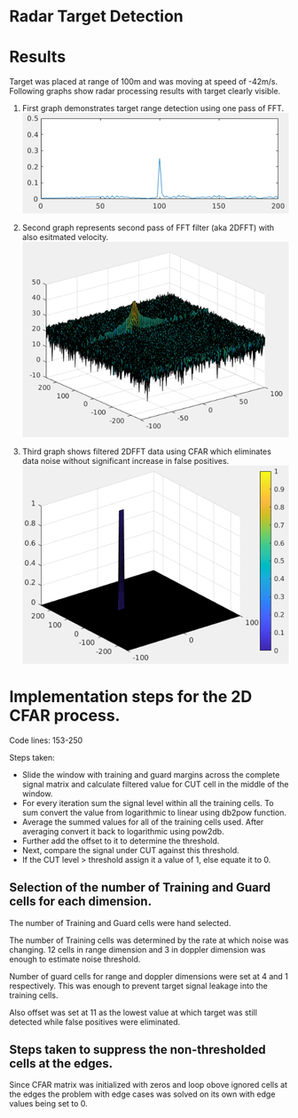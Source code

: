 Radar Target Detection
======================

# Results

Target was placed at range of 100m and was moving at speed of -42m/s. 
Following graphs show radar processing results with target clearly visible.

1. First graph demonstrates target range detection using one pass of FFT. 
![FFT](images/range_frome_fft.png) 

2. Second graph represents second pass of FFT filter (aka 2DFFT) with also esitmated velocity.
![2DFFT](images/2DFTT.png)

3. Third graph shows filtered 2DFFT data using CFAR which eliminates data noise without significant increase in false positives.
![CFAR](images/CFAR.png)

# Implementation steps for the 2D CFAR process.

Code lines: 153-250

Steps taken:
 - Slide the window with training and guard margins across the complete signal matrix and calculate filtered value for CUT cell in the middle of the window. 
 - For every iteration sum the signal level within all the training cells. To sum convert the value from logarithmic to linear using db2pow function. 
 - Average the summed values for all of the training cells used. After averaging convert it back to logarithmic using pow2db. 
 - Further add the offset to it to determine the threshold. 
 - Next, compare the signal under CUT against this threshold. 
 - If the CUT level > threshold assign it a value of 1, else equate it to 0. 
 
## Selection of the number of Training and Guard cells for each dimension. 
 
The number of Training and Guard cells were hand selected. 
 
The number of Training cells was determined by the rate at which noise was changing. 12 cells in range dimension and 3 in doppler dimension was enough to estimate noise threshold.

Number of guard cells for range and doppler dimensions were set at 4 and 1 respectively. This was enough to prevent target signal leakage into the training cells.

Also offset was set at 11 as the lowest value at which target was still detected while false positives were eliminated.

## Steps taken to suppress the non-thresholded cells at the edges. 

Since CFAR matrix was initialized with zeros and loop obove ignored cells at the edges the problem with edge cases was 
solved on its own with edge values being set to 0.
